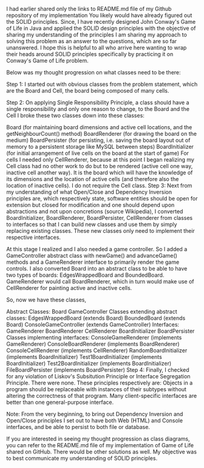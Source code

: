 I had earlier shared only the links to README.md file of my Github repository of my implementation You likely would have already figured out the SOLID principles. Since, I have recently designed John Conway's Game of Life in Java and applied the SOLID design principles with the objective of sharing my understanding of the principles  I am sharing my approach to solving this problem as an answer to the questions, which are so far unanswered. I hope this is helpful to all who arrive here wanting to wrap their heads around SOLID principles specifically by practicing it on Conway's Game of Life problem.

Below was my thought progression on what classes need to be there:

Step 1: I started out with obvious classes from the problem statement, which are the Board and Cell, the board being composed of many cells.

Step 2: On applying Single Responsibility Principle, a class should have a single responsibility and only one reason to change, to the Board and the Cell I broke these two classes down into these classes:

Board (for maintaining board dimensions and active cell locations, and the getNeighbourCount() method)
BoardRenderer (for drawing the board on the medium)
BoardPersister (for persisting, i.e. saving the board layout out of memory to a persistent storage like MySQL between steps)
BoardInitializer (for initial arrangement of live cells on the board at the start of game)
For cells I needed only CellRenderer, because at this point I began realizing my Cell class had no other work to do but to be rendered (active cell one way, inactive cell another way). It is the board which will have the knowledge of its dimensions and the location of active cells (and therefore also the location of inactive cells). I do not require the Cell class.
Step 3: Next from my understanding of what Open/Close and Dependency Inversion principles are, which respectively state, software entities should be open for extension but closed for modification and one should depend upon abstractions and not upon concretions (source Wikipedia), I converted BoardInitializer, BoardRenderer, BoardPersister, CellRenderer from classes to interfaces so that I can build new classes and use them by simply replacing existing classes. These new classes only need to implement their respective interfaces.

At this stage I realized and I also needed a game controller. So I added a GameController abstract class with newGame() and advanceGame() methods and a GameRenderer interface to primarily render the game controls. I also converted Board into an abstract class to be able to have two types of boards: EdgesWrappedBoard and BoundedBoard. GameRenderer would call BoardRenderer, which in turn would make use of CellRenderer for painting active and inactive cells.

So, now we have these classes,

Abstract Classes:
Board
GameController
Classes extending abstract classes:
EdgesWrappedBoard (extends Board)
BoundedBoard (extends Board)
ConsoleGameController (extends GameController)
Interfaces:
GameRenderer
BoardRenderer
CellRenderer
BoardInitializer
BoardPersister
Classes implementing interfaces:
ConsoleGameRenderer (implements GameRenderer)
ConsoleBoardRenderer (implements BoardRenderer)
ConsoleCellRenderer (implements CellRenderer)
RandomBoardInitializer (implements BoardInitializer)
Test1BoardInitializer (implements BoardInitializer)
Test2BoardInitializer (implements BoardInitializer)
FileBoardPersister (implements BoardPersister)
Step 4: Finally, I checked for any violation of Liskov's Subsitution Principle or Interface Segregation Principle. There were none. These principles respectively are: Objects in a program should be replaceable with instances of their subtypes without altering the correctness of that program. Many client-specific interfaces are better than one general-purpose interface.

Note: From the very beginning, to bring out Dependency Inversion and Open/Close principles I set out to have both Web (HTML) and Console interfaces, and be able to persist to both file or database.

If you are interested in seeing my thought progression as class diagrams, you can refer to the README.md file of my implementation of Game of Life shared on GitHub. There would be other solutions as well. My objective was to best communicate my understanding of SOLID principles.
